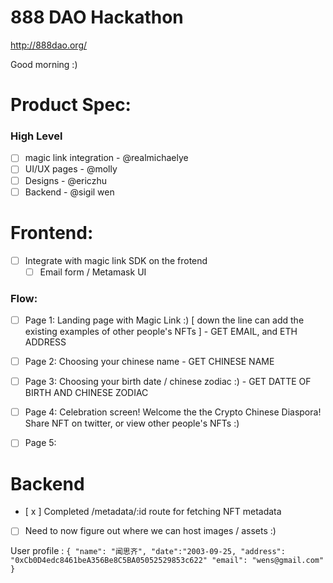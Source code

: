 # 888 DAO Hackathon
http://888dao.org/

Good morning :)

# Product Spec: 

### High Level 
- [ ] magic link integration - @realmichaelye
- [ ] UI/UX pages - @molly
- [ ] Designs - @ericzhu
- [ ] Backend - @sigil wen

# Frontend: 
- [ ] Integrate with magic link SDK on the frotend
  - [ ] Email form / Metamask UI
### Flow: 
- [ ] Page 1: Landing page with Magic Link :) [ down the line can add the existing examples of other people's NFTs ] - GET EMAIL, and ETH ADDRESS
- [ ] Page 2: Choosing your chinese name - GET CHINESE NAME 
- [ ] Page 3: Choosing your birth date / chinese zodiac :) - GET DATTE OF BIRTH AND CHINESE ZODIAC
- [ ] Page 4: Celebration screen! Welcome the the Crypto Chinese Diaspora! Share NFT on twitter, or view other people's NFTs :)
- [ ] Page 5:


# Backend

- [ x ] Completed /metadata/:id route for fetching NFT metadata
- [ ] Need to now figure out where we can host images / assets :) 

User profile :
`
{
	"name": "闻思齐",
	"date":"2003-09-25,
	"address": "0xCb0D4edc8461beA356Be8C5BA05052529853c622"
	"email": "wens@gmail.com" 
}
`